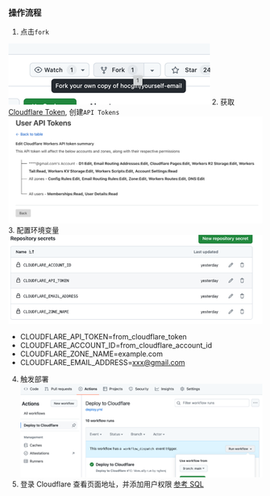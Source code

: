 ### 操作流程
1. 点击`fork`

![fork.png](tutorial/fork.png)
2. 获取 [Cloudflare Token](https://dash.cloudflare.com/profile/api-tokens), 创建`API Tokens`
   ![img.png](tutorial/token_summary.png)
3. 配置环境变量
   ![set-env.png](tutorial%2Fset-env.png)
- CLOUDFLARE_API_TOKEN=from_cloudflare_token
- CLOUDFLARE_ACCOUNT_ID=from_cloudflare_account_id
- CLOUDFLARE_ZONE_NAME=example.com
- CLOUDFLARE_EMAIL_ADDRESS=xxx@gmail.com
4. 触发部署
   ![trigger_action.png](tutorial%2Ftrigger_action.png)
5. 登录 Cloudflare 查看页面地址，并添加用户权限 [参考 SQL](../pages/scripts/add_super_admin.sql)
